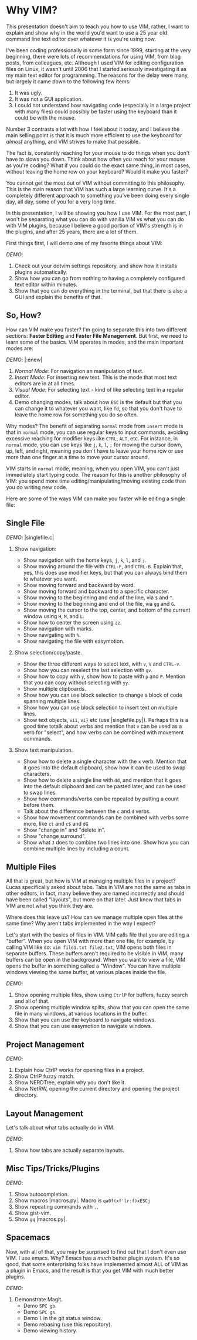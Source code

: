 Why VIM?
=======

This presentation doesn't aim to teach you how to use VIM, rather, I want to
explain and show why in the world you'd want to use a 25 year old command line
text editor over whatever it is you're using now.

I've been coding professionally in some form since 1999, starting at the very
beginning, there were lots of recommendations for using VIM, from blog posts,
from colleagues, etc.  Although I used VIM for editing configuration files on
Linux, it wasn't until 2006 that I started seriously investigating it as my
main text editor for programming.  The reasons for the delay were many, but
largely it came down to the following few items:

1. It was ugly.
2. It was not a GUI application.
3. I could not understand how navigating code (especially in a large project
   with many files) could possibly be faster using the keyboard than it could
   be with the mouse.

Number 3 contrasts a lot with how I feel about it today, and I believe the main
selling point is that it is much more efficient to use the keyboard
for *almost* anything, and VIM strives to make that possible.

The fact is, constantly reaching for your mouse to do things when you don't
have to slows you down.  Think about how often you reach for your mouse as
you're coding?  What if you could do the exact same thing, in most cases,
without leaving the home row on your keyboard?  Would it make you faster?

You cannot get the most out of VIM without committing to this philosophy.  This
is the main reason that VIM has such a large learning curve.  It's a completely
different approach to something you've been doing every single day, all day,
some of you for a very long time.

In this presentation, I will be showing you how I use VIM.  For the most part,
I won't be separating what you can do with vanilla VIM vs what you can do with
VIM plugins, because I believe a good portion of VIM's strength is in the
plugins, and after 25 years, there are a lot of them.

First things first, I will demo one of my favorite things about VIM:

_DEMO_:

1. Check out your dotvim settings repository, and show how it installs plugins
   automatically.
2. Show how you can go from nothing to having a completely configured text
   editor within minutes.
3. Show that you can do everything in the terminal, but that there is also a
   GUI and explain the benefits of that.

So, How?
--------

How can VIM make you faster?  I'm going to separate this into two different
sections: **Faster Editing** and **Faster File Management**.  But first, we
need to learn some of the basics.  VIM operates in modes, and the main
important modes are:

_DEMO_: |:enew|

1. *Normal Mode*: For navigation an manipulation of text.
2. *Insert Mode*: For inserting new text.  This is the mode that most text
   editors are in at all times.
3. *Visual Mode*: For selecting text - kind of like selecting text in a regular
   editor.
4. Demo changing modes, talk about how `ESC` is the default but that you can
   change it to whatever you want, like `fd`, so that you don't have to leave
   the home row for something you do so often.

Why modes?  The benefit of separating `normal` mode from `insert` mode is that
in `normal` mode, you can use regular keys to input commands, avoiding
excessive reaching for modifier keys like `CTRL`, `ALT`, etc.  For instance, in
`normal` mode, you can use keys like `j`, `k`, `l`, `;` for moving the cursor
down, up, left, and right, meaning you don't have to leave your home row or use
more than one finger at a time to move your cursor around.

VIM starts in `normal` mode, meaning, when you open VIM, you can't just
immediately start typing code.  The reason for this is another philosophy of
VIM: you spend more time editing/manipulating/moving existing code than you do
writing new code.

Here are some of the ways VIM can make you faster while editing a single file:

Single File
-----------

_DEMO_: |singlefile.c|

1.  Show navigation:
    * Show navigation with the home keys, `j`, `k`, `l`, and `;`.
    * Show moving around the file with `CTRL-F`, and `CTRL-B`.  Explain that,
      yes, this does use modifier keys, but that you can always bind them to
      whatever you want.
    * Show moving forward and backward by word.
    * Show moving forward and backward to a specific character.
    * Show moving to the beginning and end of the line, via `$` and `^`.
    * Show moving to the beginning and end of the file, via `gg` and `G`.
    * Show moving the cursor to the top, center, and bottom of the current
      window using `H`, `M`, and `L`.
    * Show how to center the screen using `zz`.
    * Show navigation with marks.
    * Show navigating with `%`.
    * Show navigating the file with easymotion.

2.  Show selection/copy/paste.
    * Show the three different ways to select text, with `v`, `V` and
      `CTRL-v`.
    * Show how you can reselect the last selection with `gv`.
    * Show how to copy with `y`, show how to paste with `p` and `P`.  Mention
      that you can copy without selecting with `yy`.
    * Show multiple clipboards.
    * Show how you can use block selection to change a block of code spanning
      multiple lines.
    * Show how you can use block selection to insert text on multiple lines.
    * Show text objects, `vii`, `vi}` etc (use |singlefile.py|).  Perhaps this
      is a good time totalk about verbs and mention that `v` can be used as a
      verb for "select", and how verbs can be combined with movement commands.

3.  Show text manipulation.
    * Show how to delete a single character with the `x` verb.  Mention that
      it goes into the default clipboard, show how it can be used to swap
      characters.
    * Show how to delete a single line with `dd`, and mention that it goes
      into the default clipboard and can be pasted later, and can be used to
      swap lines.
    * Show how commands/verbs can be repeated by putting a count before them.
    * Talk about the difference between the `c` and `d` verbs.
    * Show how movement commands can be combined with verbs some more, like
      `ct` and `c$` and `dG`
    * Show "change in" and "delete in".
    * Show "change surround".
    * Show what `J` does to combine two lines into one.  Show how you can
      combine multiple lines by including a count.

Multiple Files
--------------

All that is great, but how is VIM at managing multiple files in a project?
Lucas specifically asked about tabs.  Tabs in VIM are not the same as tabs in
other editors, in fact, many believe they are named incorrectly and should have
been called "layouts", but more on that later.  Just know that tabs in VIM
are not what you think they are.

Where does this leave us?  How can we manage multiple open files at the same
time?  Why aren't tabs implemented in the way I expect?

Let's start with the basics of files in VIM.  VIM calls file that you are
editing a "buffer".  When you open VIM with more than one file, for example, by
calling VIM like so: `vim file1.txt file2.txt`, VIM opens both files in
separate buffers.  These buffers aren't required to be visible in VIM, many
buffers can be open in the background.  When you want to view a file, VIM opens
the buffer in something called a "Window".  You can have multiple windows
viewing the same buffer, at various places inside the file.

_DEMO_:

1. Show opening multiple files, show using `CtrlP` for buffers, fuzzy search
   and all of that.
2. Show opening multiple window splits, show that you can open the same file
   in many windows, at various locations in the buffer.
3. Show that you can use the keyboard to navigate windows.
4. Show that you can use easymotion to navigate windows.

Project Management
------------------

_DEMO_:

1. Explain how CtrlP works for opening files in a project.
2. Show CtrlP fuzzy match.
3. Show NERDTree, explain why you don't like it.
4. Show NetRW, opening the current directory and opening the project
   directory.

Layout Management
-----------------

Let's talk about what tabs actually do in VIM.

_DEMO_:

1.  Show how tabs are actually separate layouts.

Misc Tips/Tricks/Plugins
------------------------

_DEMO_:

1. Show autocompletion.
2. Show macros |macros.py|.  Macro is `qa0f(xf'lr:f)xESCj`
3. Show repeating commands with `.`.
4. Show gist-vim.
5. Show `gq` |macros.py|.

Spacemacs
---------

Now, with all of that, you may be surprised to find out that I don't even use VIM.  I use emacs.  Why?  Emacs has a *much* better plugin system.  It's so good, that some enterprising folks have implemented almost ALL of VIM as a plugin in Emacs, and the result is that you get VIM with much better plugins.

_DEMO_:

1.  Demonstrate Magit.
    * Demo `SPC gb`.
    * Demo `SPC gs`.
    * Demo `l` in the git status window.
    * Demo rebasing (use this repository).
    * Demo viewing history.
